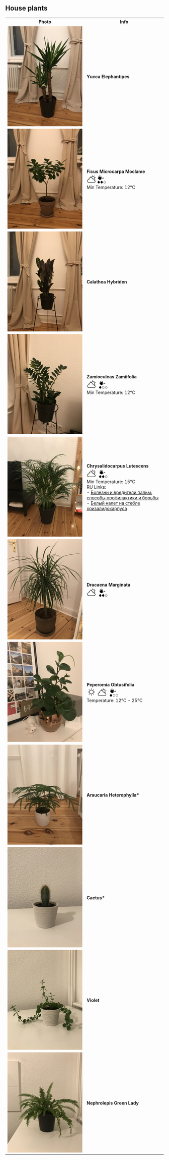 ## House plants

<table>
  <tr>
    <th width="50%">Photo</th>
    <th>Info</th>
  </tr>
  <tr>
    <td><img src="./img/IMG_6934.JPG" /></td>
    <td>
      <b>Yucca Elephantipes</b>
    </td>
  </tr>
  <tr>
    <td><img src="./img/IMG_6935.JPG" /></td>
    <td>
      <b>Ficus Microcarpa Moclame</b><br />
      <img width="30" src="./img/sun_and_cloud.png" />
      <img width="27" src="./img/water2.png" /><br />
      Min Temperature: 12°C
    </td>
  </tr>
  <tr>
    <td><img src="./img/IMG_6936.JPG" /></td>
    <td>
      <b>Calathea Hybriden</b>
    </td>
  </tr>
  <tr>
    <td><img src="./img/IMG_6937.JPG" /></td>
    <td>
      <b>Zamioculcas Zamiifolia</b><br />
      <img width="30" src="./img/sun_and_cloud.png" />
      <img width="27" src="./img/water1.png" style="margin-left: 5px" /><br />
      Min Temperature: 12°C
    </td>
  </tr>
  <tr>
    <td><img src="./img/IMG_6938.JPG" /></td>
    <td>
      <b>Chrysalidocarpus Lutescens</b><br />
      <img width="30" src="./img/sun_and_cloud.png" />
      <img width="27" src="./img/water2.png" style="margin-left: 5px" /><br />
      Min Temperature: 15°C<br />
      RU Links:<br />
      - <a href="https://agronomu.com/bok/1413-bolezni-i-vrediteli-palm-sposoby-profilaktiki-i-borby.html#h-id-5">Болезни и вредители пальм: способы профилактики и борьбы</a><br />
      - <a href="https://www.greeninfo.ru/indoor_plants/chrysalidocarpus.html/Forum/-/tID/7236">Белый налет на стебле хризалидокарпуса</a>
    </td>
  </tr>
  <tr>
    <td><img src="./img/IMG_6939.JPG" /></td>
    <td>
      <b>Dracaena Marginata</b><br />
      <img width="30" src="./img/sun_and_cloud.png" />
      <img width="27" src="./img/water2.png" style="margin-left: 5px" />
    </td>
  </tr>
  <tr>
    <td><img src="./img/IMG_6940.JPG" /></td>
    <td>
      <b>Peperomia Obtusifolia</b><br />
      <img width="30" src="./img/sun.png" />
      <img width="30" src="./img/sun_and_cloud.png" />
      <img width="27" src="./img/water1.png" style="margin-left: 5px" /><br />
      Temperature: 12°C - 25°C
    </td>
  </tr>
  <tr>
    <td><img src="./img/IMG_6941.JPG" /></td>
    <td>
      <b>Araucaria Heterophylla*</b>
    </td>
  </tr>
  <tr>
    <td><img src="./img/IMG_6942.JPG" /></td>
    <td>
      <b>Cactus*</b>
    </td>
  </tr>
  <tr>
    <td><img src="./img/IMG_6943.JPG" /></td>
    <td>
      <b>Violet</b>
    </td>
  </tr>
  <tr>
    <td><img src="./img/IMG_6945.JPG" /></td>
    <td>
      <b>Nephrolepis Green Lady</b>
    </td>
  </tr>
</table>